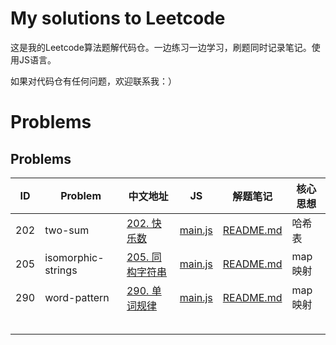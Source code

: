 # My solutions to Leetcode

这是我的Leetcode算法题解代码仓。一边练习一边学习，刷题同时记录笔记。使用JS语言。

如果对代码仓有任何问题，欢迎联系我：）

# Problems

## Problems

| ID   | Problem            | 中文地址                                                     |                              JS                              |                           解题笔记                           | 核心思想 |
| ---- | ------------------ | ------------------------------------------------------------ | :----------------------------------------------------------: | :----------------------------------------------------------: | -------- |
| 202  | two-sum            | [202. 快乐数](https://leetcode-cn.com/problems/happy-number/) | [main.js](https://github.com/Elylicery/LeetCode-Solutions/blob/main/201-300/0202-happy-number/main.js) | [README.md](https://github.com/Elylicery/LeetCode-Solutions/blob/main/201-300/0202-happy-number/README.md) | 哈希表   |
| 205  | isomorphic-strings | [205. 同构字符串](https://leetcode-cn.com/problems/isomorphic-strings/) | [main.js](https://github.com/Elylicery/LeetCode-Solutions/blob/main/201-300/0205-isomorphic-strings/main.js) | [README.md](https://github.com/Elylicery/LeetCode-Solutions/blob/main/201-300/0205-isomorphic-strings/README.md) | map映射  |
| 290  | word-pattern       | [290. 单词规律](https://leetcode-cn.com/problems/word-pattern/) | [main.js](https://github.com/Elylicery/LeetCode-Solutions/blob/main/201-300/0290-word-pattern/main.js) | [README.md](https://github.com/Elylicery/LeetCode-Solutions/blob/main/201-300/0290-word-pattern/README.md) | map映射  |
|      |                    |                                                              |                                                              |                                                              |          |
|      |                    |                                                              |                                                              |                                                              |          |
|      |                    |                                                              |                                                              |                                                              |          |
|      |                    |                                                              |                                                              |                                                              |          |
|      |                    |                                                              |                                                              |                                                              |          |

